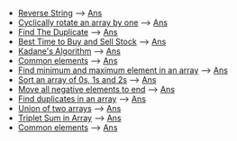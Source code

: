 * [Reverse String](https://practice.geeksforgeeks.org/problems/reverse-a-string/1#) --> [Ans](/Arrays/rev_str.cpp)
* [Cyclically rotate an array by one](https://practice.geeksforgeeks.org/problems/cyclically-rotate-an-array-by-one2614/1#) --> [Ans](/Arrays/rotate_1.cpp)
* [Find The Duplicate](https://leetcode.com/problems/find-the-duplicate-number/) --> [Ans](/Arrays/find_dup.cpp)
* [Best Time to Buy and Sell Stock](https://leetcode.com/problems/best-time-to-buy-and-sell-stock/) --> [Ans](/Arrays/stock(1).cpp)
* [Kadane's Algorithm](https://practice.geeksforgeeks.org/problems/kadanes-algorithm-1587115620/1#) --> [Ans](/Arrays/k_algo.cpp)
* [Common elements](https://practice.geeksforgeeks.org/problems/common-elements1132/1#) --> [Ans](/Arrays/comm_ele.cpp)
* [Find minimum and maximum element in an array](https://practice.geeksforgeeks.org/problems/find-minimum-and-maximum-element-in-an-array4428/1#) --> [Ans](/Arrays/min_max.cpp)
* [Sort an array of 0s, 1s and 2s](https://practice.geeksforgeeks.org/problems/sort-an-array-of-0s-1s-and-2s4231/1#) --> [Ans](/Arrays/sort012.cpp)
* [Move all negative elements to end](https://practice.geeksforgeeks.org/problems/move-all-negative-elements-to-end1813/1#) --> [Ans](/Arrays/move_neg.cpp)
* [Find duplicates in an array](https://practice.geeksforgeeks.org/problems/find-duplicates-in-an-array/1#) --> [Ans](/Arrays/find_dupp.cpp)
* [Union of two arrays](https://practice.geeksforgeeks.org/problems/union-of-two-arrays3538/1/#) --> [Ans](/Arrays/union.cpp)
* [Triplet Sum in Array](https://practice.geeksforgeeks.org/problems/triplet-sum-in-array-1587115621/1#) --> [Ans](Arrays/triplet.cpp)
* [Common elements](https://practice.geeksforgeeks.org/problems/common-elements1132/1#) --> [Ans](/Arrays/comm_ele.cpp)
